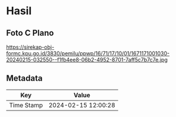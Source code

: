 # Hasil

## Foto C Plano

https://sirekap-obj-formc.kpu.go.id/3830/pemilu/ppwp/16/71/17/10/01/1671171001030-20240215-032550--f1fb4ee8-06b2-4952-8701-7aff5c7b7c7e.jpg


## Metadata

| Key        | Value               |
| ---------- | ------------------- |
| Time Stamp | 2024-02-15 12:00:28 |



